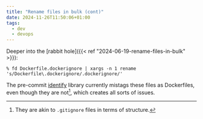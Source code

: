 ```yaml
---
title: "Rename files in bulk (cont)"
date: 2024-11-26T11:50:06+01:00
tags:
  - dev
  - devops
---
```


Deeper into the [rabbit hole]({{< ref "2024-06-19-rename-files-in-bulk" >}}):

```shell
% fd Dockerfile.dockerignore | xargs -n 1 rename 's/Dockerfile\.dockerignore/.dockerignore/'
```

The pre-commit [identify](https://github.com/pre-commit/identify) library
currently mistags these files as Dockerfiles, even though they are not[^1],
which creates all sorts of issues.

<!--more-->

[^1]: They are akin to `.gitignore` files in terms of structure.
